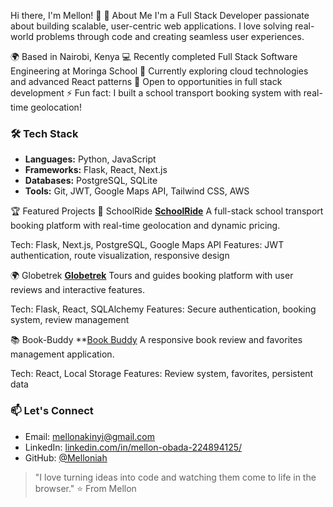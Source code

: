 Hi there, I'm Mellon! 👋
🚀 About Me
I'm a Full Stack Developer passionate about building scalable, user-centric web applications. I love solving real-world problems through code and creating seamless user experiences.

🌍 Based in Nairobi, Kenya
💻 Recently completed Full Stack Software Engineering at Moringa School
🌱 Currently exploring cloud technologies and advanced React patterns
🎯 Open to opportunities in full stack development
⚡ Fun fact: I built a school transport booking system with real-time geolocation!

### 🛠️ Tech Stack
- **Languages:** Python, JavaScript
- **Frameworks:** Flask, React, Next.js
- **Databases:** PostgreSQL, SQLite
- **Tools:** Git, JWT, Google Maps API, Tailwind CSS, AWS

🏆 Featured Projects
🚌 SchoolRide
**[SchoolRide](https://github.com/Melloniah/SchoolRide)**
A full-stack school transport booking platform with real-time geolocation and dynamic pricing.

Tech: Flask, Next.js, PostgreSQL, Google Maps API
Features: JWT authentication, route visualization, responsive design

🌍 Globetrek 
**[Globetrek](https://github.com/Melloniah/Globetrek)**
Tours and guides booking platform with user reviews and interactive features.

Tech: Flask, React, SQLAlchemy
Features: Secure authentication, booking system, review management

📚 Book-Buddy
**[Book Buddy](https://github.com/Melloniah/Book-Buddy)
A responsive book review and favorites management application.

Tech: React, Local Storage
Features: Review system, favorites, persistent data

### 📫 Let's Connect
- Email: mellonakinyi@gmail.com
- LinkedIn: [linkedin.com/in/mellon-obada-224894125/](https://linkedin.com/in/mellon-obada-224894125/)
- GitHub: [@Melloniah](https://github.com/Melloniah)

> "I love turning ideas into code and watching them come to life in the browser."
⭐️ From Mellon
